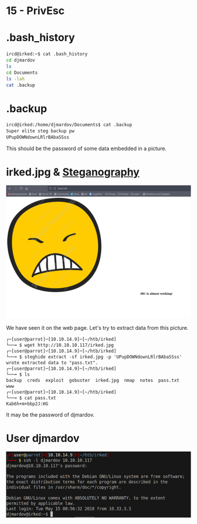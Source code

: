# 15 - PrivEsc

# .bash_history
```bash
ircd@irked:~$ cat .bash_history 
cd djmardov
ls
cd Documents
ls -lah
cat .backup
```


# .backup
```bash
ircd@irked:/home/djmardov/Documents$ cat .backup 
Super elite steg backup pw
UPupDOWNdownLRlrBAbaSSss
```

This should be the password of some data embedded in a picture. 


# irked.jpg & [Steganography](https://en.wikipedia.org/wiki/Steganography)

![](vx_images/2106758831339.png)

We have seen it on the web page. Let's try to extract data from this picture.


```
┌─[user@parrot]─[10.10.14.9]─[~/htb/irked]
└──╼ $ wget http://10.10.10.117/irked.jpg
┌─[user@parrot]─[10.10.14.9]─[~/htb/irked]
└──╼ $ steghide extract -sf irked.jpg -p 'UPupDOWNdownLRlrBAbaSSss'  
wrote extracted data to "pass.txt".
┌─[user@parrot]─[10.10.14.9]─[~/htb/irked]
└──╼ $ ls
backup  creds  exploit  gobuster  irked.jpg  nmap  notes  pass.txt  www
┌─[user@parrot]─[10.10.14.9]─[~/htb/irked]
└──╼ $ cat pass.txt 
Kab6h+m+bbp2J:HG
```

It may be the password of djmardov.

# User djmardov

![](vx_images/59729779743.png)